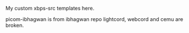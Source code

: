 My custom xbps-src templates here.

picom-ibhagwan is from ibhagwan repo
lightcord, webcord and cemu are broken.
